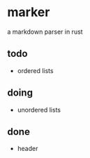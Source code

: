 # marker

a markdown parser in rust

## todo

* ordered lists

## doing

* unordered lists

## done

* header

